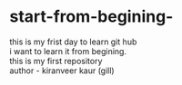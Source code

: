 # start-from-begining-
this is my frist day to learn git hub 
<br>
i want to learn it from begining.
<br>
this is my first repository
<br>
author - kiranveer kaur (gill)
